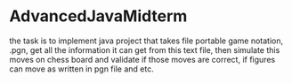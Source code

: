 # AdvancedJavaMidterm
the task is to implement java project that takes file portable game notation, .pgn, get all the information it can get from this text file, then simulate this moves on chess board and validate if those moves are correct, if figures can move as written in pgn file and etc.
